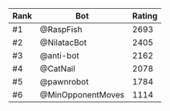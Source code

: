 Rank|Bot|Rating
---|---|---
#1|@RaspFish|2693
#2|@NilatacBot|2405
#3|@anti-bot|2162
#4|@CatNail|2078
#5|@pawnrobot|1784
#6|@MinOpponentMoves|1114
